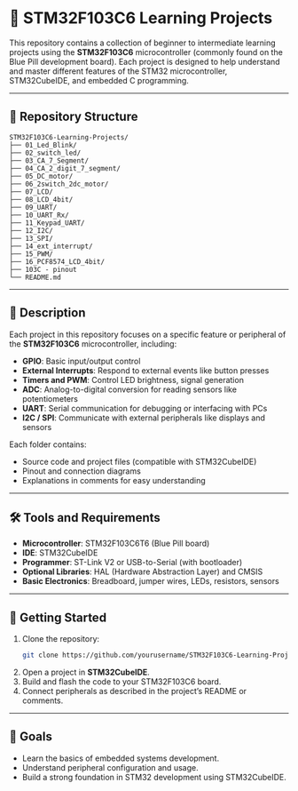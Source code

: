 # 📘 STM32F103C6 Learning Projects

This repository contains a collection of beginner to intermediate learning projects using the **STM32F103C6** microcontroller (commonly found on the Blue Pill development board). Each project is designed to help understand and master different features of the STM32 microcontroller, STM32CubeIDE, and embedded C programming.

---

## 📂 Repository Structure
```
STM32F103C6-Learning-Projects/
├── 01_Led_Blink/
├── 02_switch_led/
├── 03_CA_7_Segment/
├── 04_CA_2_digit_7_segment/
├── 05_DC_motor/
├── 06_2switch_2dc_motor/
├── 07_LCD/
├── 08_LCD_4bit/
├── 09_UART/
├── 10_UART_Rx/
├── 11_Keypad_UART/
├── 12_I2C/
├── 13_SPI/
├── 14_ext_interrupt/
├── 15_PWM/
├── 16_PCF8574_LCD_4bit/
├── 103C - pinout
└── README.md
```

---

## 📌 Description
Each project in this repository focuses on a specific feature or peripheral of the **STM32F103C6** microcontroller, including:

- **GPIO**: Basic input/output control  
- **External Interrupts**: Respond to external events like button presses  
- **Timers and PWM**: Control LED brightness, signal generation  
- **ADC**: Analog-to-digital conversion for reading sensors like potentiometers  
- **UART**: Serial communication for debugging or interfacing with PCs  
- **I2C / SPI**: Communicate with external peripherals like displays and sensors  

Each folder contains:
- Source code and project files (compatible with STM32CubeIDE)  
- Pinout and connection diagrams  
- Explanations in comments for easy understanding  

---

## 🛠️ Tools and Requirements
- **Microcontroller**: STM32F103C6T6 (Blue Pill board)  
- **IDE**: STM32CubeIDE  
- **Programmer**: ST-Link V2 or USB-to-Serial (with bootloader)  
- **Optional Libraries**: HAL (Hardware Abstraction Layer) and CMSIS  
- **Basic Electronics**: Breadboard, jumper wires, LEDs, resistors, sensors  

---

## 🚀 Getting Started
1. Clone the repository:
   ```bash
   git clone https://github.com/yourusername/STM32F103C6-Learning-Projects.git
   ```
2. Open a project in **STM32CubeIDE**.  
3. Build and flash the code to your STM32F103C6 board.  
4. Connect peripherals as described in the project’s README or comments.  

---

## 🎯 Goals
- Learn the basics of embedded systems development.  
- Understand peripheral configuration and usage.  
- Build a strong foundation in STM32 development using STM32CubeIDE.  
